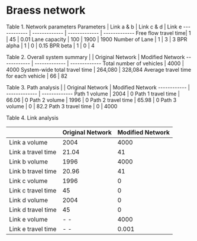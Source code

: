 # Braess network

Table 1. Network parameters
Parameters | Link a & b | Link c & d | Link e
------------ | ------------- | ------------- | -------------
Free flow travel time| 1 | 45 | 0.01
Lane capacity | 100 | 1900 | 1900
Number of Lane | 1 | 3 | 3
BPR alpha | 1 | 0 | 0.15
BPR beta | 1 | 0 | 4


Table 2. Overall system summary
| | Original Network | Modified Network 
------------ | ------------- | ------------- 
Total number of vehicles | 4000 | 4000 
System-wide total travel time | 264,080 | 328,084 
Average travel time for each vehicle | 66 | 82 


Table 3. Path analysis
| | Original Network | Modified Network 
------------ | ------------- | ------------- 
Path 1 volume | 2004 | 0 
Path 1 travel time | 66.06 | 0 
Path 2 volume | 1996 | 0 
Path 2 travel time | 65.98 | 0 
Path 3 volume | 0 | 82.2 
Path 3 travel time | 0 | 4000


Table 4. Link analysis


| |Original Network | Modified Network 
------------ | ------------- | ------------- 
Link a volume | 2004 | 4000
Link a travel time | 21.04 | 41 
Link b volume | 1996 | 4000
Link b travel time | 20.96 | 41 
Link c volume | 1996 | 0
Link c travel time | 45 | 0
Link d volume | 2004 | 0
Link d travel time | 45 | 0
Link e volume | - - | 4000
Link e travel time | - - | 0.001
